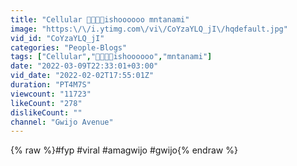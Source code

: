 ```yaml
---
title: "Cellular 🎥📱🔥🔥ishoooooo mntanami"
image: "https:\/\/i.ytimg.com\/vi\/CoYzaYLQ_jI\/hqdefault.jpg"
vid_id: "CoYzaYLQ_jI"
categories: "People-Blogs"
tags: ["Cellular","🎥📱🔥🔥ishoooooo","mntanami"]
date: "2022-03-09T22:33:01+03:00"
vid_date: "2022-02-02T17:55:01Z"
duration: "PT4M7S"
viewcount: "11723"
likeCount: "278"
dislikeCount: ""
channel: "Gwijo Avenue"
---
```

{% raw %}#fyp #viral #amagwijo #gwijo{% endraw %}
